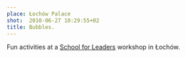 ```yaml
---
place: Łochów Palace
shot:  2010-06-27 10:29:55+02
title: Bubbles.
---
```


Fun activities at a [School for Leaders](http://szkola-liderow.pl/home.php) workshop in Łochów.
